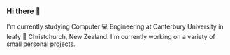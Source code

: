 ### Hi there 👋

I'm currently studying Computer 💻 Engineering at Canterbury University in leafy 🌳 Christchurch, New Zealand. I'm currently working on a variety of small personal projects.

<!--
**AlexStiles7869/alexstiles7869** is a ✨ _special_ ✨ repository because its `README.md` (this file) appears on your GitHub profile.

Here are some ideas to get you started:

- 🔭 I’m currently working on ...
- 🌱 I’m currently learning ...
- 👯 I’m looking to collaborate on ...
- 🤔 I’m looking for help with ...
- 💬 Ask me about ...
- 📫 How to reach me: ...
- 😄 Pronouns: ...
- ⚡ Fun fact: ...
-->
